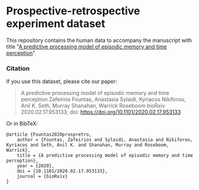 # Prospective-retrospective experiment dataset
This repository contains the human data to accompany the manuscript with title "[A predictive processing model of episodic memory and time perception](https://www.biorxiv.org/content/10.1101/2020.02.17.953133v1)".

### Citation
If you use this dataset, please cite our paper:

> A predictive processing model of episodic memory and time perception
> Zafeirios Fountas, Anastasia Sylaidi, Kyriacos Nikiforou, Anil K. Seth, Murray Shanahan, Warrick Roseboom
> bioRxiv 2020.02.17.953133; doi: https://doi.org/10.1101/2020.02.17.953133

Or in BibTeX:
```
@article {Fountas2020prospretro,
	author = {Fountas, Zafeirios and Sylaidi, Anastasia and Nikiforou, Kyriacos and Seth, Anil K. and Shanahan, Murray and Roseboom, Warrick},
	title = {A predictive processing model of episodic memory and time perception},
	year = {2020},
	doi = {10.1101/2020.02.17.953133},
	journal = {bioRxiv}
}
```
